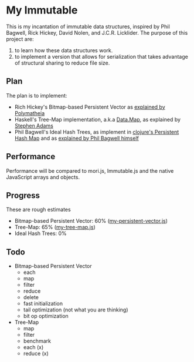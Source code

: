 # My Immutable

This is my incantation of immutable data structures, inspired by
Phil Bagwell, Rick Hickey, David Nolen, and J.C.R. Licklider. The
purpose of this project are:

1. to learn how these data structures work.
2. to implement a version that allows for
serialization that takes advantage of structural sharing to
reduce file size.

## Plan

The plan is to implement:

* Rich Hickey's Bitmap-based Persistent Vector as [explained by Polymatheia](https://hypirion.com/musings/understanding-persistent-vector-pt-1)
* Haskell's Tree-Map implementation, a.k.a [Data.Map](https://hackage.haskell.org/package/containers-0.4.2.0/docs/Data-Map.html), as explained by [Stephen Adams](http://groups.csail.mit.edu/mac/users/adams/BB/)
* Phil Bagwell's Ideal Hash Trees, as implement in [clojure's Persistent Hash Map](https://github.com/clojure/clojure/blob/master/src/jvm/clojure/lang/PersistentHashMap.java) and as [explained by Phil Bagwell himself](https://lampwww.epfl.ch/papers/idealhashtrees.pdf)

## Performance

Performance will be compared to mori.js, Immutable.js and the native JavaScript arrays and
objects.

## Progress

These are rough estimates

* Bitmap-based Persistent Vector: 60% ([my-persistent-vector.js](my-persistent-vector.js))
* Tree-Map: 65% ([my-tree-map.js](my-tree-map.js))
* Ideal Hash Trees: 0%

## Todo

* Bitmap-based Persistent Vector
    * each
    * map
    * filter
    * reduce
    * delete
    * fast initialization
    * tail optimization (not what you are thinking)
    * bit op optimization
* Tree-Map
    * map
    * filter
    * benchmark
	* each (x)
    * reduce (x)
    
